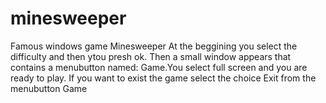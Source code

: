 # minesweeper
Famous windows game Minesweeper
At the beggining you select the difficulty and then ytou  presh ok. Then a small window appears that contains a menubutton named: Game.You select full screen and you are ready to play.
If you want to exist the game select the choice Exit from the menubutton Game
